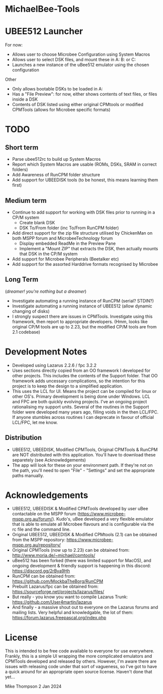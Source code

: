 # MichaelBee-Tools
# UBEE512 Launcher
For now:
+ Allows user to choose Microbee Configuration using System Macros
+ Allows user to select DSK files, and mount these in A: B: or C:
+ Launches a new instance of the uBee512 emulator using the chosen configuration

Other
+ Only allows bootable DSKs to be loaded in A:
+ Has a "File Preview": for now, either shows contents of text files, or files inside a DSK
+ Contents of DSK listed using either original CPMtools or modified CPMTools (allows for Microbee specific formats)

# TODO
## Short term
+ Parse ubee512rc to build up System Macros
+ Report which System Macros are usable (ROMs, DSKs, SRAM in correct folders)
+ Add Awareness of RunCPM folder structure
+ Add support for UBEEDISK tools (to be honest, this means learning them first)

## Medium term
+ Continue to add support for working with DSK files prior to running in a CP/M system
  + Create blank DSK
  + DSK To/From folder (inc To/From RunCPM folder)
+ Add direct support for the zip file structure utilised by ChickenMan on both MSPP forum and MicrobeeTechnology forum
  + Display embedded ReadMe in the Preview Pane
  + Implement a "Mount ZIP" that extracts the DSK, then actually mounts that DSK in the CP/M system
+ Add support for Microbee Peripherals (Beetalker etc)
+ Add support for the assorted Harddrive formats recognised by Microbee

## Long Term 
(_dreamer! you're nothing but a dreamer_)
+ Investigate automating a running instance of RunCPM (serial? STDIN?)
+ Investigate automating a running instance of UBEE512 (allow dynamic changing of disks)
+ I strongly suspect there are issues in CPMTools.  Investigate using this framework, then report to appropriate developers. (Hmm, looks like original CP/M tools are up to 2.23, but the modified CP/M tools are from 2.1 codebase)

# Development Notes
+ Developed using Lazarus 2.2.6 / fpc 3.2.2
+ Uses sections directly copied from an OO framework I developed for other projects. This includes the contents of the Support folder. That OO framework adds uncessary complications, so the intention for this project is to keep the design to a simplified application.    
+ This uses the LCL for UI.  Means the project can be compiled for linux or other OS's.  Primary development is being done under Windows.
LCL and FPC are both quickly evolving projects.  I've an ongoing project rationalising my support units.  Several of the routines in the Support folder were developed many years ago, filling voids in the then LCL/FPC.  If anyone stumbles across routines I can deprecate in favour of official LCL/FPC, let me know.

## Distribution
+ UBEE512, UBEEDISK, Modified CPMTools, Original CPMTools & RunCPM are NOT distributed with this application.  You'll have to download these separetely (see Acknowledgements)
+ The app will look for these on your environment path.  If they're not on the path, you'll need to open "File" - "Settings" and set the appropriate paths manually.

# Acknowledgements
+ UBEE512, UBEEDISK & Modified CPMTools developed by user uBee contactable on the MSPP forum (https://www.microbee-mspp.org.au/forum/).  Kudo's, uBee developed a very flexible emulator that is able to emulate all Microbee flavours and is configurable via the rc file and the command line. 
+ Original UBEE512, UBEEDISK & Modified CPMtools (2.1) can be obtained from the MSPP repository: https://www.microbee-mspp.org.au/repository/
+ Original CPMTools (now up to 2.23) can be obtained from: http://www.moria.de/~michael/cpmtools/
+ uBee512 has been forked (there was limited support for MacOS), and ongoing development & friendly support is happening in this discord: https://discord.gg/2rBya9Hh
+ RunCPM can be obtained from: https://github.com/MockbaTheBorg/RunCPM
+ Prebuilt Lazarus/fpc can be obtained from: https://sourceforge.net/projects/lazarus/files/
+ But really - you know you want to compile Lazarus Trunk: https://github.com/User4martin/lazarus
+ And finally - a massive shout out to everyone on the Lazarus forums and mailing lists.  Very helpful and knowledgable, the lot of them: https://forum.lazarus.freepascal.org/index.php

# License
This is intended to be free code available to everyone for use everywhere.  Frankly, this is a simple UI wrapping the more complicated emulators and CPMTools developed and released by others.  However, I'm aware there are issues with releasing code under that sort of vagueness, so I've got to have a quick around for an appropriate open source license.  Haven't done that yet...

Mike Thompson
2 Jan 2024
